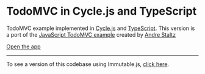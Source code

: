# TodoMVC in Cycle.js and TypeScript

TodoMVC example implemented in [Cycle.js](http://cycle.js.org) and [TypeScript](typescriptlang.org). This version is a port of the [JavaScript TodoMVC example](https://github.com/cyclejs/todomvc-cycle) created by [Andre Staltz](http://andre.staltz.com)

[Open the app](http://todomvc-cycle-typescript.maiermic.surge.sh/)

- - -

To see a version of this codebase using Immutable.js, [click here](https://github.com/cyclejs/todomvc-cycle/pull/9/files).